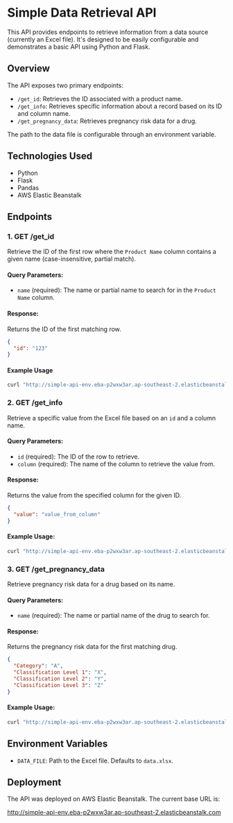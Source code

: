 # Simple Data Retrieval API 

This API provides endpoints to retrieve information from a data source (currently an Excel file). It's designed to be easily configurable and demonstrates a basic API using Python and Flask.

## Overview

The API exposes two primary endpoints:

* `/get_id`: Retrieves the ID associated with a product name.
* `/get_info`: Retrieves specific information about a record based on its ID and column name.
* `/get_pregnancy_data`: Retrieves pregnancy risk data for a drug.

The path to the data file is configurable through an environment variable.

## Technologies Used

* Python
* Flask
* Pandas
* AWS Elastic Beanstalk


## Endpoints

### 1. **GET /get_id**

Retrieve the ID of the first row where the `Product Name` column contains a given name (case-insensitive, partial match).

#### Query Parameters:
- `name` (required): The name or partial name to search for in the `Product Name` column.

#### Response:
Returns the ID of the first matching row.
  ```json
  {
    "id": "123"
  }
  ```

#### Example Usage

```bash
curl "http://simple-api-env.eba-p2wxw3ar.ap-southeast-2.elasticbeanstalk.com/get_id?name=Reactonz Women's Daily Vitality"
```

### 2. **GET /get_info**

Retrieve a specific value from the Excel file based on an `id` and a column name.

#### Query Parameters:
- `id` (required): The ID of the row to retrieve.
- `column` (required): The name of the column to retrieve the value from.

#### Response:
Returns the value from the specified column for the given ID.
  ```json
  {
    "value": "value_from_column"
  }
  ```

#### Example Usage:
```bash
curl "http://simple-api-env.eba-p2wxw3ar.ap-southeast-2.elasticbeanstalk.com/get_info?id=483073&column=Sponsor Name"
```

### 3. **GET /get_pregnancy_data**

Retrieve pregnancy risk data for a drug based on its name.
#### Query Parameters:
- `name` (required): The name or partial name of the drug to search for.

#### Response:
Returns the pregnancy risk data for the first matching drug.
  ```json
  {
    "Category": "A",
    "Classification Level 1": "X",
    "Classification Level 2": "Y",
    "Classification Level 3": "Z"
  }
  ```

#### Example Usage:
```bash
curl "http://simple-api-env.eba-p2wxw3ar.ap-southeast-2.elasticbeanstalk.com/get_pregnancy_data?name=abacavir"
```

## Environment Variables

- `DATA_FILE`: Path to the Excel file. Defaults to `data.xlsx`.

## Deployment

The API was deployed on AWS Elastic Beanstalk. The current base URL is:

http://simple-api-env.eba-p2wxw3ar.ap-southeast-2.elasticbeanstalk.com